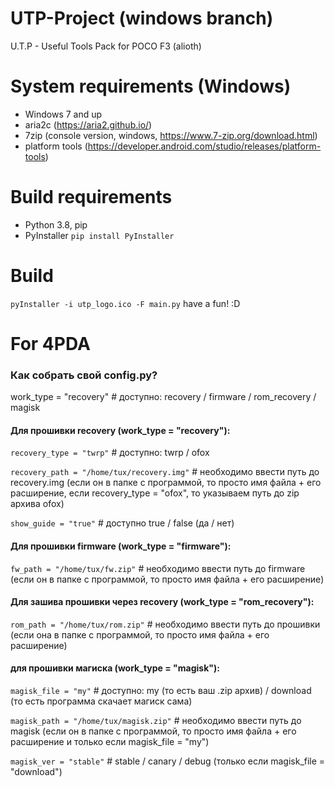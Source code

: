 # UTP-Project (windows branch)
U.T.P - Useful Tools Pack for POCO F3 (alioth)
# System requirements (Windows)
- Windows 7 and up
- aria2c (https://aria2.github.io/)
- 7zip (console version, windows, https://www.7-zip.org/download.html)
- platform tools (https://developer.android.com/studio/releases/platform-tools)
# Build requirements
- Python 3.8, pip
- PyInstaller `pip install PyInstaller`
# Build
`pyInstaller -i utp_logo.ico -F main.py`
have a fun! :D
# For 4PDA
### Как собрать свой config.py?
work_type = "recovery" # доступно: recovery / firmware / rom_recovery / magisk

#### Для прошивки recovery (work_type = "recovery"):
`recovery_type = "twrp"` # доступно: twrp / ofox

`recovery_path = "/home/tux/recovery.img"` # необходимо ввести путь до recovery.img (если он в папке с программой, то 
просто имя файла + его расширение, если recovery_type = "ofox", то указываем путь до zip архива ofox)

`show_guide = "true"` # доступно true / false (да / нет)

#### Для прошивки firmware (work_type = "firmware"):
`fw_path = "/home/tux/fw.zip"` # необходимо ввести путь до firmware (если он в папке с программой, то просто имя файла + его расширение)

#### Для зашива прошивки через recovery (work_type = "rom_recovery"):
`rom_path = "/home/tux/rom.zip"` # необходимо ввести путь до прошивки (если она в папке с программой, то просто имя файла + его расширение)

#### для прошивки магиска (work_type = "magisk"):
`magisk_file = "my"` # доступно: my (то есть ваш .zip архив) / download (то есть программа скачает магиск сама)

`magisk_path = "/home/tux/magisk.zip"` # необходимо ввести путь до magisk (если он в папке с программой, то просто 
имя файла + его расширение и только если magisk_file = "my")

`magisk_ver = "stable"` # stable / canary / debug (только если magisk_file = "download")
